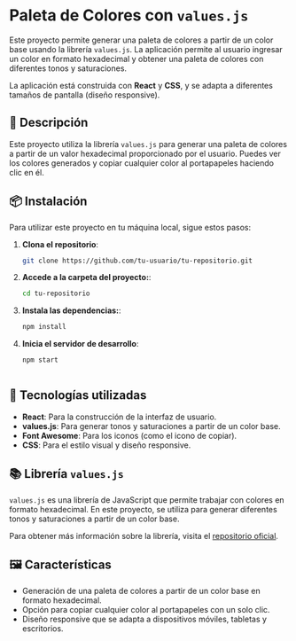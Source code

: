 # Paleta de Colores con `values.js`

Este proyecto permite generar una paleta de colores a partir de un color base usando la librería `values.js`. La aplicación permite al usuario ingresar un color en formato hexadecimal y obtener una paleta de colores con diferentes tonos y saturaciones.

La aplicación está construida con **React** y **CSS**, y se adapta a diferentes tamaños de pantalla (diseño responsive).

## 🚀 Descripción

Este proyecto utiliza la librería `values.js` para generar una paleta de colores a partir de un valor hexadecimal proporcionado por el usuario. Puedes ver los colores generados y copiar cualquier color al portapapeles haciendo clic en él.

## 📦 Instalación

Para utilizar este proyecto en tu máquina local, sigue estos pasos:

1. **Clona el repositorio**:
   ```bash
   git clone https://github.com/tu-usuario/tu-repositorio.git

2. **Accede a la carpeta del proyecto:**:
   ```bash
   cd tu-repositorio

3. **Instala las dependencias:**:
   ```bash
   npm install

4. **Inicia el servidor de desarrollo**:
   ```bash
   npm start



## 🎨 Tecnologías utilizadas

- **React**: Para la construcción de la interfaz de usuario.
- **values.js**: Para generar tonos y saturaciones a partir de un color base.
- **Font Awesome**: Para los iconos (como el icono de copiar).
- **CSS**: Para el estilo visual y diseño responsive.

## 📚 Librería `values.js`

`values.js` es una librería de JavaScript que permite trabajar con colores en formato hexadecimal. En este proyecto, se utiliza para generar diferentes tonos y saturaciones a partir de un color base.

Para obtener más información sobre la librería, visita el [repositorio oficial](https://github.com/hexjs/values.js).

## 🖼️ Características

- Generación de una paleta de colores a partir de un color base en formato hexadecimal.
- Opción para copiar cualquier color al portapapeles con un solo clic.
- Diseño responsive que se adapta a dispositivos móviles, tabletas y escritorios.
